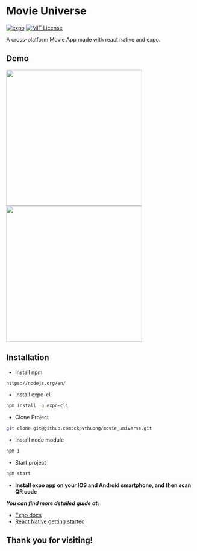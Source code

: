 # Movie Universe
[![expo](https://img.shields.io/badge/expo-36.0.0-brightgreen)][expo]
[![MIT License][license-badge]][license]

A cross-platform Movie App made with react native and expo.

## Demo
<img src="https://raw.githubusercontent.com/ckpvthuong/movie_universe/master/demo/demo10fps/demo2.gif" width="360"> <img src="https://raw.githubusercontent.com/ckpvthuong/movie_universe/master/demo/demo10fps/demo1.gif" width="360">

## Installation

- Install npm

```sh
https://nodejs.org/en/
```

- Install expo-cli

```sh
npm install -g expo-cli
```

- Clone Project

```sh
git clone git@github.com:ckpvthuong/movie_universe.git
```

- Install node module

```sh
npm i
```

- Start project

```sh
npm start
```
- **Install expo app on your IOS and Android smartphone, and then scan QR code**

***You can find more detailed guide at:***
 - [Expo docs](https://docs.expo.io/versions/v36.0.0/)
 - [React Native getting started](https://facebook.github.io/react-native/docs/getting-started)
 
 ## Thank you for visiting!
<!-- badges -->
[expo]: https://docs.expo.io/versions/v36.0.0/
[license-badge]: https://img.shields.io/npm/l/react-native-tab-view.svg?style=flat-square
[license]: https://opensource.org/licenses/MIT
